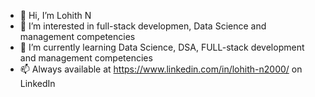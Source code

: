 - 👋 Hi, I’m Lohith N
- 👀 I’m interested in full-stack developmen, Data Science and management competencies
- 🌱 I’m currently learning Data Science, DSA, FULL-stack development and management competencies
- 📫 Always available at https://www.linkedin.com/in/lohith-n2000/ on LinkedIn

<!---
LohithN10/LohithN10 is a ✨ special ✨ repository because its `README.md` (this file) appears on your GitHub profile.
You can click the Preview link to take a look at your changes.
--->
